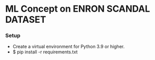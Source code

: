 ML Concept on ENRON SCANDAL DATASET
==============
### Setup
- Create a virtual environment for Python 3.9 or higher.
- $ pip install -r requirements.txt
